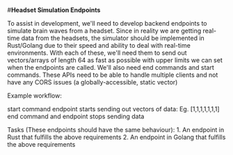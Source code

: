 #**Headset Simulation Endpoints**

To assist in development, we'll need to develop backend endpoints to simulate brain waves from a headset. Since in reality we are getting real-time data from the headsets, the simulator should be implemented in Rust/Golang due to their speed and ability to deal with real-time environments. With each of these, we'll need them to send out vectors/arrays of length 64 as fast as possible with upper limits we can set when the endpoints are called. We'll also need end commands and start commands. These APIs need to be able to handle multiple clients and not have any CORS issues (a globally-accessible, static vector)

Example workflow: 

start command
endpoint starts sending out vectors of data: Eg. [1,1,1,1,1,1,1] 
end command and endpoint stops sending data

Tasks (These endpoints should have the same behaviour):
    1. An endpoint in Rust that fulfills the above requirements
    2. An endpoint in Golang that fulfills the above requirements
